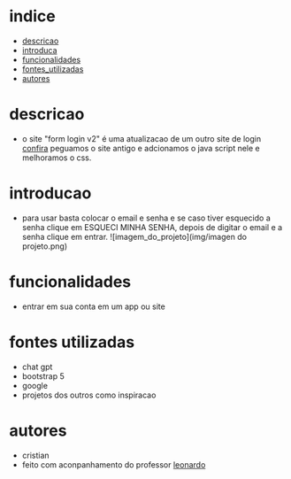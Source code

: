 # indice
* [descricao](#descricao)
* [introduca](#introducao)
* [funcionalidades](#funcionalidades)
* [fontes_utilizadas](#fontes-utilizadas)
* [autores](#autores)


# descricao
* o site "form login v2" é uma atualizacao de um outro site de login [confira](https://github.com/cris24tayler/Form_Login) peguamos o site antigo e adcionamos o java script nele e melhoramos o css.

# introducao
* para usar basta colocar o email e senha e se caso tiver esquecido a senha clique em ESQUECI MINHA SENHA, depois de digitar o email e a senha clique em entrar.
![imagem_do_projeto](img/imagen do projeto.png)

# funcionalidades
* entrar em sua conta em um app ou site

# fontes utilizadas
* chat gpt
* bootstrap 5
* google
* projetos dos outros como inspiracao

# autores
* cristian
* feito com aconpanhamento do professor [leonardo](https://github.com/leonardorochamarista)